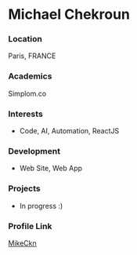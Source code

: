 # Michael Chekroun

### Location

Paris, FRANCE

### Academics

Simplom.co

### Interests

- Code, AI, Automation, ReactJS

### Development

- Web Site, Web App

### Projects

- In progress :)

### Profile Link

[MikeCkn](https://github.com/MikeCkn)